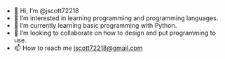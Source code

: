 - 👋 Hi, I’m @jscott72218
- 👀 I’m interested in learning programming and programming languages.
- 🌱 I’m currently learning basic programming with Python.
- 💞️ I’m looking to collaborate on how to design and put programming to use.
- 📫 How to reach me jscott72218@gmail.com

<!---
jscott72218/jscott72218 is a ✨ special ✨ repository because its `README.md` (this file) appears on your GitHub profile.
You can click the Preview link to take a look at your changes.
--->

